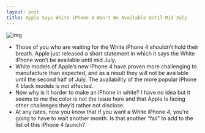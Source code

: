 ```yaml
---
layout: post
title: Apple Says White iPhone 4 Won't Be Available Until Mid July
---
```

![img](http://media.idownloadblog.com/wp-content/uploads/2010/06/White-iPhone-4.jpg)
* Those of you who are waiting for the White iPhone 4 shouldn’t hold their breath. Apple just released a short statement in which it says the White iPhone won’t be available until mid July.
* White models of Apple’s new iPhone 4 have proven more challenging to manufacture than expected, and as a result they will not be available until the second half of July. The availability of the more popular iPhone 4 black models is not affected.
* Now why is it harder to make an iPhone in white? I have no idea but it seems to me the color is not the issue here and that Apple is facing other challenges they’d rather not disclose.
* At any rates, now you know that if you want a White iPhone 4, you’re going to have to wait another month. Is that another “fail” to add to the list of this iPhone 4 launch?

